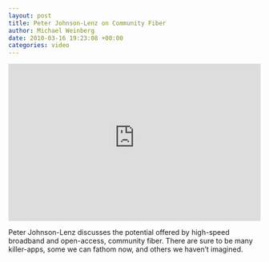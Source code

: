 ```yaml
---
layout: post
title: Peter Johnson-Lenz on Community Fiber
author: Michael Weinberg
date: 2010-03-16 19:23:08 +00:00
categories: video
---
```

<iframe width="100%" height="315" src="https://www.youtube-nocookie.com/embed/-RHu8_gaSfw?rel=0" frameborder="0" gesture="media" allow="encrypted-media" allowfullscreen></iframe>

Peter Johnson-Lenz discusses the potential offered by high-speed broadband and open-access, community fiber. There are sure to be many killer-apps, some we can fathom now, and others we haven’t imagined.
